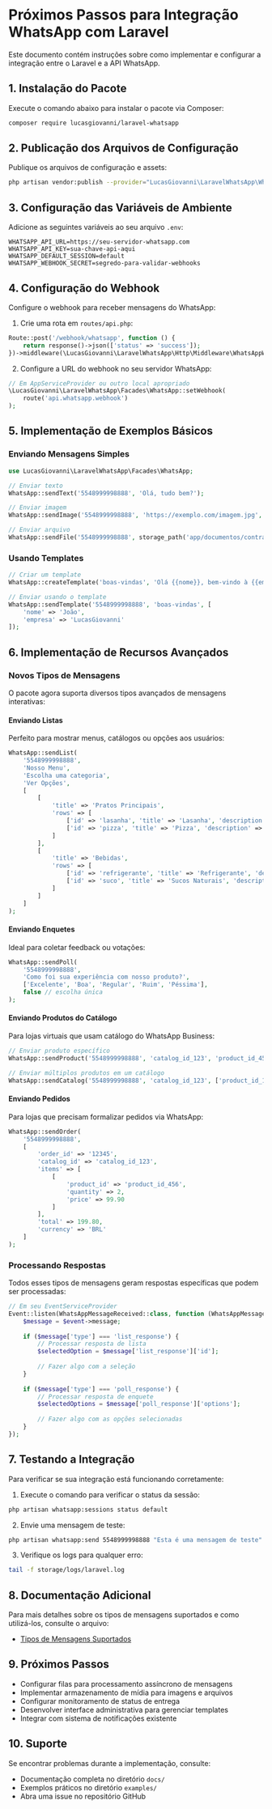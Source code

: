 # Próximos Passos para Integração WhatsApp com Laravel

Este documento contém instruções sobre como implementar e configurar a integração entre o Laravel e a API WhatsApp.

## 1. Instalação do Pacote

Execute o comando abaixo para instalar o pacote via Composer:

```bash
composer require lucasgiovanni/laravel-whatsapp
```

## 2. Publicação dos Arquivos de Configuração

Publique os arquivos de configuração e assets:

```bash
php artisan vendor:publish --provider="LucasGiovanni\LaravelWhatsApp\WhatsAppServiceProvider"
```

## 3. Configuração das Variáveis de Ambiente

Adicione as seguintes variáveis ao seu arquivo `.env`:

```
WHATSAPP_API_URL=https://seu-servidor-whatsapp.com
WHATSAPP_API_KEY=sua-chave-api-aqui
WHATSAPP_DEFAULT_SESSION=default
WHATSAPP_WEBHOOK_SECRET=segredo-para-validar-webhooks
```

## 4. Configuração do Webhook

Configure o webhook para receber mensagens do WhatsApp:

1. Crie uma rota em `routes/api.php`:

```php
Route::post('/webhook/whatsapp', function () {
    return response()->json(['status' => 'success']);
})->middleware(\LucasGiovanni\LaravelWhatsApp\Http\Middleware\WhatsAppWebhookMiddleware::class);
```

2. Configure a URL do webhook no seu servidor WhatsApp:

```php
// Em AppServiceProvider ou outro local apropriado
\LucasGiovanni\LaravelWhatsApp\Facades\WhatsApp::setWebhook(
    route('api.whatsapp.webhook')
);
```

## 5. Implementação de Exemplos Básicos

### Enviando Mensagens Simples

```php
use LucasGiovanni\LaravelWhatsApp\Facades\WhatsApp;

// Enviar texto
WhatsApp::sendText('5548999998888', 'Olá, tudo bem?');

// Enviar imagem
WhatsApp::sendImage('5548999998888', 'https://exemplo.com/imagem.jpg', 'Legenda da imagem');

// Enviar arquivo
WhatsApp::sendFile('5548999998888', storage_path('app/documentos/contrato.pdf'), 'Contrato.pdf');
```

### Usando Templates

```php
// Criar um template
WhatsApp::createTemplate('boas-vindas', 'Olá {{nome}}, bem-vindo à {{empresa}}!');

// Enviar usando o template
WhatsApp::sendTemplate('5548999998888', 'boas-vindas', [
    'nome' => 'João',
    'empresa' => 'LucasGiovanni'
]);
```

## 6. Implementação de Recursos Avançados

### Novos Tipos de Mensagens

O pacote agora suporta diversos tipos avançados de mensagens interativas:

#### Enviando Listas

Perfeito para mostrar menus, catálogos ou opções aos usuários:

```php
WhatsApp::sendList(
    '5548999998888',
    'Nosso Menu',
    'Escolha uma categoria',
    'Ver Opções',
    [
        [
            'title' => 'Pratos Principais',
            'rows' => [
                ['id' => 'lasanha', 'title' => 'Lasanha', 'description' => 'R$ 35,90'],
                ['id' => 'pizza', 'title' => 'Pizza', 'description' => 'A partir de R$ 42,90']
            ]
        ],
        [
            'title' => 'Bebidas',
            'rows' => [
                ['id' => 'refrigerante', 'title' => 'Refrigerante', 'description' => 'R$ 8,90'],
                ['id' => 'suco', 'title' => 'Sucos Naturais', 'description' => 'R$ 12,90']
            ]
        ]
    ]
);
```

#### Enviando Enquetes

Ideal para coletar feedback ou votações:

```php
WhatsApp::sendPoll(
    '5548999998888',
    'Como foi sua experiência com nosso produto?',
    ['Excelente', 'Boa', 'Regular', 'Ruim', 'Péssima'],
    false // escolha única
);
```

#### Enviando Produtos do Catálogo

Para lojas virtuais que usam catálogo do WhatsApp Business:

```php
// Enviar produto específico
WhatsApp::sendProduct('5548999998888', 'catalog_id_123', 'product_id_456');

// Enviar múltiplos produtos em um catálogo
WhatsApp::sendCatalog('5548999998888', 'catalog_id_123', ['product_id_123', 'product_id_456']);
```

#### Enviando Pedidos

Para lojas que precisam formalizar pedidos via WhatsApp:

```php
WhatsApp::sendOrder(
    '5548999998888',
    [
        'order_id' => '12345',
        'catalog_id' => 'catalog_id_123',
        'items' => [
            [
                'product_id' => 'product_id_456',
                'quantity' => 2,
                'price' => 99.90
            ]
        ],
        'total' => 199.80,
        'currency' => 'BRL'
    ]
);
```

### Processando Respostas

Todos esses tipos de mensagens geram respostas específicas que podem ser processadas:

```php
// Em seu EventServiceProvider
Event::listen(WhatsAppMessageReceived::class, function (WhatsAppMessageReceived $event) {
    $message = $event->message;
    
    if ($message['type'] === 'list_response') {
        // Processar resposta de lista
        $selectedOption = $message['list_response']['id'];
        
        // Fazer algo com a seleção
    }
    
    if ($message['type'] === 'poll_response') {
        // Processar resposta de enquete
        $selectedOptions = $message['poll_response']['options'];
        
        // Fazer algo com as opções selecionadas
    }
});
```

## 7. Testando a Integração

Para verificar se sua integração está funcionando corretamente:

1. Execute o comando para verificar o status da sessão:

```bash
php artisan whatsapp:sessions status default
```

2. Envie uma mensagem de teste:

```bash
php artisan whatsapp:send 5548999998888 "Esta é uma mensagem de teste"
```

3. Verifique os logs para qualquer erro:

```bash
tail -f storage/logs/laravel.log
```

## 8. Documentação Adicional

Para mais detalhes sobre os tipos de mensagens suportados e como utilizá-los, consulte o arquivo:

- [Tipos de Mensagens Suportados](docs/TIPOS_MENSAGENS.md)

## 9. Próximos Passos

- Configurar filas para processamento assíncrono de mensagens
- Implementar armazenamento de mídia para imagens e arquivos
- Configurar monitoramento de status de entrega
- Desenvolver interface administrativa para gerenciar templates
- Integrar com sistema de notificações existente

## 10. Suporte

Se encontrar problemas durante a implementação, consulte:

- Documentação completa no diretório `docs/`
- Exemplos práticos no diretório `examples/`
- Abra uma issue no repositório GitHub 